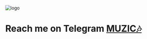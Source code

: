 ![logo](https://telegra.ph/file/534ba62f07c64c5fb25ef.jpg)
# Reach me on Telegram [MUZIC🎶](https://t.me/MUZIC_999bot)
